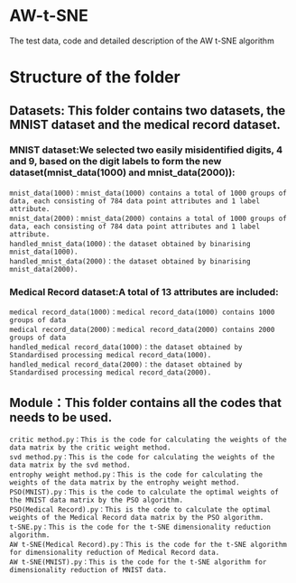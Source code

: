 # AW-t-SNE
The test data, code and detailed description of the AW t-SNE algorithm
# Structure of the folder
## Datasets: This folder contains two datasets, the MNIST dataset and the medical record dataset.
### MNIST dataset:We selected two easily misidentified digits, 4 and 9, based on the digit labels to form the new dataset(mnist_data(1000) and mnist_data(2000)):
    mnist_data(1000)：mnist_data(1000) contains a total of 1000 groups of data, each consisting of 784 data point attributes and 1 label attribute.
    mnist_data(2000)：mnist_data(2000) contains a total of 1000 groups of data, each consisting of 784 data point attributes and 1 label attribute.
    handled_mnist_data(1000)：the dataset obtained by binarising mnist_data(1000).
    handled_mnist_data(2000)：the dataset obtained by binarising mnist_data(2000).
### Medical Record dataset:A total of 13 attributes are included:
    medical record_data(1000)：medical record_data(1000) contains 1000 groups of data
    medical record_data(2000)：medical record_data(2000) contains 2000 groups of data
    handled_medical record_data(1000)：the dataset obtained by Standardised processing medical record_data(1000).
    handled_medical record_data(2000)：the dataset obtained by Standardised processing medical record_data(2000).
## Module：This folder contains all the codes that needs to be used.
    critic method.py：This is the code for calculating the weights of the data matrix by the critic weight method.
    svd method.py：This is the code for calculating the weights of the data matrix by the svd method.
    entrophy weight method.py：This is the code for calculating the weights of the data matrix by the entrophy weight method.
    PSO(MNIST).py：This is the code to calculate the optimal weights of the MNIST data matrix by the PSO algorithm.
    PSO(Medical Record).py：This is the code to calculate the optimal weights of the Medical Record data matrix by the PSO algorithm.
    t-SNE.py：This is the code for the t-SNE dimensionality reduction algorithm.
    AW t-SNE(Medical Record).py：This is the code for the t-SNE algorithm for dimensionality reduction of Medical Record data.
    AW t-SNE(MNIST).py：This is the code for the t-SNE algorithm for dimensionality reduction of MNIST data.
    
